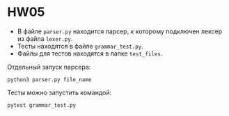 # HW05

- В файле `parser.py` находится парсер, к которому подключен лексер из файла `lexer.py`.
- Тесты находятся в файле `grammar_test.py`.
- Файлы для тестов находятся в папке `test_files`.

Отдельный запуск парсера:

```
python3 parser.py file_name
```

Тесты можно запустить командой:

```
pytest grammar_test.py
```
